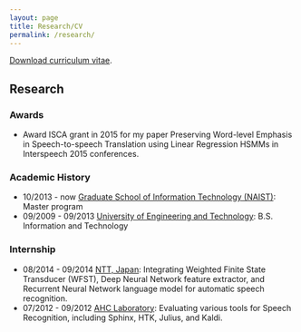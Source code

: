 ```yaml
---
layout: page
title: Research/CV
permalink: /research/
---
```

[Download curriculum vitae](https://github.com/truongdq/truongdq.github.io/raw/master/_docs/CV/cv.pdf).

## Research

### Awards
- Award ISCA grant in 2015 for my paper Preserving Word-level Emphasis in Speech-to-speech Translation using Linear Regression HSMMs  in Interspeech 2015 conferences.

### Academic History
- 10/2013 - now [Graduate School of Information Technology (NAIST)](http://www.naist.jp/en/): Master program
- 09/2009 - 09/2013 [University of Engineering and Technology](http://e.uet.vnu.edu.vn/): B.S. Information and Technology


### Internship
- 08/2014 - 09/2014 [NTT, Japan](http://www.kecl.ntt.co.jp/rps/english/index_e.html): Integrating Weighted Finite State Transducer (WFST), Deep Neural Network feature extractor, and Recurrent Neural Network language model for automatic speech recognition.
- 07/2012 - 09/2012 [AHC Laboratory](http://ahclab.naist.jp/index_en.html): Evaluating various tools for Speech Recognition, including Sphinx, HTK, Julius, and Kaldi.

